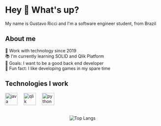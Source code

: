 <h1 align="left">Hey 👋 What's up?</h1>

<p align="left">My name is Gustavo Ricci and I'm a software engineer student, from Brazil</p>

<h2 align="left">About me</h2>

<p align="left">💼 Work with technology since 2019<br>📚 I'm currently learning SOLID and Qlik Platform<br>🎯 Goals: I want to be a good back end developer<br>🎲 Fun fact: I like developing games in my spare time</p>

<h2 align="left">Technologies I work</h2>

<div align="left">
  <img src="https://cdn.jsdelivr.net/gh/devicons/devicon/icons/java/java-original.svg" height="40" alt="java logo"  />
  <img width="12" />
  <img src="https://raw.githubusercontent.com/tasugvo/tasugvo/refs/heads/main/icons/file_type_qlikview_icon_130217.ico" height="40" alt="qlik logo" />
  <img width="12" />
  <img src="https://cdn.jsdelivr.net/gh/devicons/devicon/icons/python/python-original.svg" height="40" alt="python logo"  />
  <img width="12" />
</div>
<br>

<div align="center">
  
  ![Top Langs](https://github-readme-stats.vercel.app/api/top-langs/?username=tasugvo&layout=compact)

</div>

<br>
